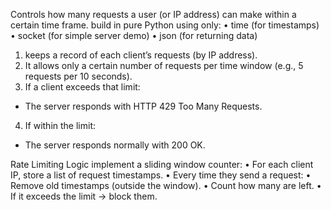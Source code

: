 Controls how many requests a user (or IP address) can make within a certain time frame.
build in pure Python using only:
	•	time (for timestamps)
	•	socket (for simple server demo)
	•	json (for returning data)

1. keeps a record of each client’s requests (by IP address).
2.	It allows only a certain number of requests per time window (e.g., 5 requests per 10 seconds).
3.	If a client exceeds that limit:
- The server responds with HTTP 429 Too Many Requests.
4.	If within the limit:
- The server responds normally with 200 OK.


Rate Limiting Logic
implement a sliding window counter:
	•	For each client IP, store a list of request timestamps.
	•	Every time they send a request:
	•	Remove old timestamps (outside the window).
	•	Count how many are left.
	•	If it exceeds the limit → block them.

